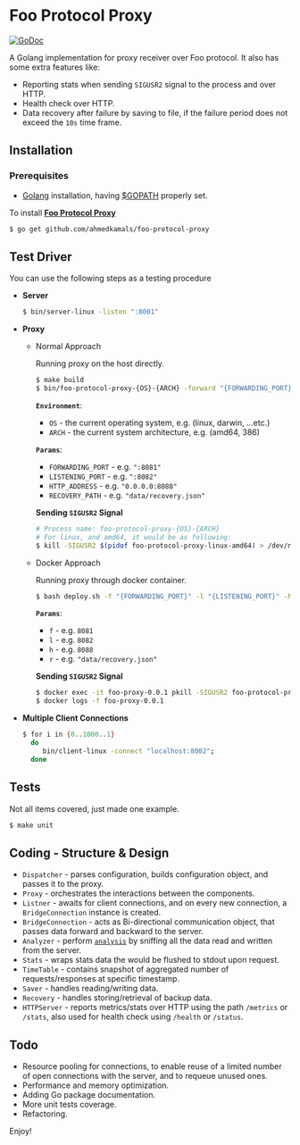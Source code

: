 Foo Protocol Proxy
==================

[![GoDoc](https://godoc.org/github.com/ahmedkamals/foo-protocol-proxy?status.svg)](https://godoc.org/github.com/ahmedkamals/foo-protocol-proxy "API Documentation")

A Golang implementation for proxy receiver over Foo protocol.
It also has some extra features like:

- Reporting stats when sending `SIGUSR2` signal to the process and over HTTP.
- Health check over HTTP.
- Data recovery after failure by saving to file, if the failure period does not exceed the `10s` time frame.

Installation
------------

### Prerequisites

* [Golang][1] installation, having [$GOPATH][2] properly set.

To install [**Foo Protocol Proxy**][3]

```bash
$ go get github.com/ahmedkamals/foo-protocol-proxy
```

Test Driver
-----------

You can use the following steps as a testing procedure

  * **Server**
    ```bash
    $ bin/server-linux -listen ":8001"
    ```

  * **Proxy**
    - Normal Approach
    
        Running proxy on the host directly.
        
        ```bash
        $ make build
        $ bin/foo-protocol-proxy-{OS}-{ARCH} -forward "{FORWARDING_PORT}" -listen "{LISTENING_PORT}" -http "{HTTP_ADDRESS}" -recovery-path "{RECOVERY_PATH}"
        ```
        
        **`Environment`**:
        + `OS` - the current operating system, e.g. (linux, darwin, ...etc.)
        + `ARCH` - the current system architecture, e.g. (amd64, 386)
            
        **`Params`**:           
        + `FORWARDING_PORT` - e.g. `":8081"`
        + `LISTENING_PORT` - e.g. `":8082"`
        + `HTTP_ADDRESS` - e.g. `"0.0.0.0:8088"`
        + `RECOVERY_PATH` - e.g. `"data/recovery.json"`
        
        **Sending `SIGUSR2` Signal**
                  
        ```bash
        # Process name: foo-protocol-proxy-{OS}-{ARCH}
        # For linux, and amd64, it would be as following:
        $ kill -SIGUSR2 $(pidof foo-protocol-proxy-linux-amd64) > /dev/null 2>&1
        ```
                   
    - Docker Approach
       
       Running proxy through docker container.
       
       ```bash
       $ bash deploy.sh -f "{FORWARDING_PORT}" -l "{LISTENING_PORT}" -h "{HTTP_ADDRESS}" -r "{RECOVERY_PATH}"
       ```
        
       **`Params`**:
       + `f` - e.g. `8081`
       + `l` - e.g. `8082`
       + `h` - e.g. `8088`
       + `r` - e.g. `"data/recovery.json"`
       
       **Sending `SIGUSR2` Signal**
         
       ```bash
       $ docker exec -it foo-proxy-0.0.1 pkill -SIGUSR2 foo-protocol-proxy > /dev/null 2>&1
       $ docker logs -f foo-proxy-0.0.1
       ```
       
  * **Multiple Client Connections**
    ```bash
    $ for i in {0..1000..1}
      do 
         bin/client-linux -connect "localhost:8002";
      done
    ```

## Tests
    
Not all items covered, just made one example.
    
```bash
$ make unit
```

## Coding - __Structure & Design__
* `Dispatcher` - parses configuration, builds configuration object,
and passes it to the proxy.
* `Proxy` - orchestrates the interactions between the components. 
* `Listner` - awaits for client connections, and on every new connection, 
a `BridgeConnection` instance is created.
* `BridgeConnection` - acts as Bi-directional communication object, that
passes data forward and backward to the server.
* `Analyzer` - perform [`analysis`][4] by sniffing all the data read and written from the server.
* `Stats` - wraps stats data the would be flushed to stdout upon request.
* `TimeTable` - contains snapshot of aggregated number of requests/responses at specific timestamp.
* `Saver` - handles reading/writing data. 
* `Recovery` - handles storing/retrieval of backup data. 
* `HTTPServer` - reports metrics/stats over HTTP using the path `/metrics` or `/stats`,
also used for health check using `/health` or `/status`.

## Todo
   - Resource pooling for connections, to enable reuse of a limited number of open connections with the server,
     and to requeue unused ones.
   - Performance and memory optimization.
   - Adding Go package documentation.
   - More unit tests coverage.
   - Refactoring.

Enjoy!

[1]: https://golang.org/dl/
[2]: https://golang.org/doc/install
[3]: https://github.com/ahmedkamals/foo-protocol-proxy
[4]: https://godoc.org/github.com/ahmedkamals/foo-protocol-proxy/analysis "API Documentation"

